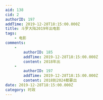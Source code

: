 ```yaml
---
aid: 138
cid: 2
authorID: 197
addTime: 2019-12-28T18:15:00.000Z
title: 斗罗大陆2019年出电影
tags:
    - 电影
comments:
    -
        authorID: 185
        addTime: 2019-12-28T18:15:00.000Z
        content: 2018年出
    -
        authorID: 197
        addTime: 2019-12-28T18:15:00.000Z
        content: 2018到2024都要出
date: 2019-12-28T18:15:00.000Z
category: 时政
---
```



